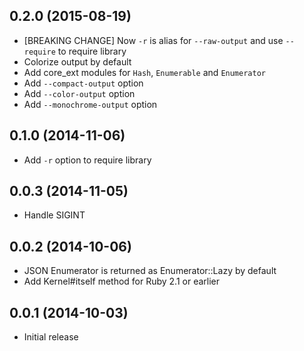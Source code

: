 ## 0.2.0 (2015-08-19)

* [BREAKING CHANGE] Now `-r` is alias for `--raw-output` and use `--require` to require library
* Colorize output by default
* Add core\_ext modules for `Hash`, `Enumerable` and `Enumerator`
* Add `--compact-output` option
* Add `--color-output` option
* Add `--monochrome-output` option

## 0.1.0 (2014-11-06)

* Add `-r` option to require library

## 0.0.3 (2014-11-05)

* Handle SIGINT

## 0.0.2 (2014-10-06)

* JSON Enumerator is returned as Enumerator::Lazy by default
* Add Kernel#itself method for Ruby 2.1 or earlier

## 0.0.1 (2014-10-03)

* Initial release
